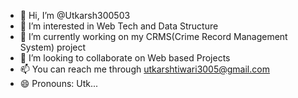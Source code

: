 - 👋 Hi, I’m @Utkarsh300503
- 👀 I’m interested in Web Tech and Data Structure
- 🌱 I’m currently working on my CRMS(Crime Record Management System) project 
- 💞️ I’m looking to collaborate on Web based Projects
- 📫 You can reach me through utkarshtiwari3005@gmail.com
- 😄 Pronouns: Utk...

<!---
Utkarsh300503/Utkarsh300503 is a ✨ special ✨ repository because its `README.md` (this file) appears on your GitHub profile.
You can click the Preview link to take a look at your changes.
--->
